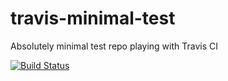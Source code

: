 # travis-minimal-test
Absolutely minimal test repo playing with Travis CI

[![Build
Status](https://travis-ci.org/dmitriz/travis-minimal-test.svg?branch=master)](https://travis-ci.org/dmitriz/travis-minimal-test)
